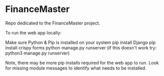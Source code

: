 # FinanceMaster
Repo dedicated to the FinanceMaster project.

To run the web app locally:

Make sure Python & Pip is installed on your system
pip install Django
pip install crispy forms
python manage.py runserver (if this doesn't work try: python3 manage.py runserver)

Note, there may be more pip installs required for the web app to run. Look for missing module messages to identify what needs to be installed.
